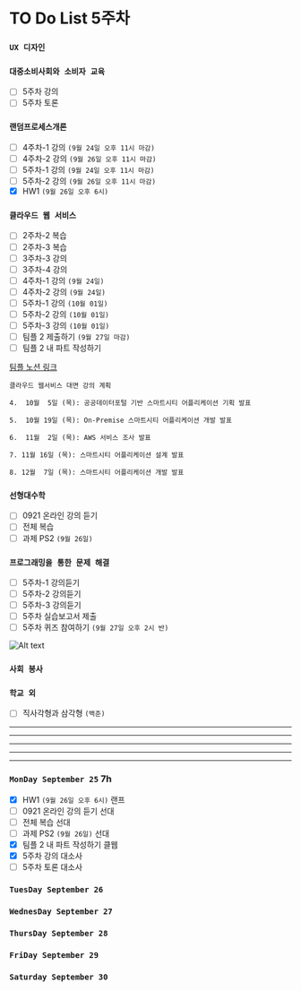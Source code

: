 # TO Do List 5주차

### `UX 디자인` 

### `대중소비사회와 소비자 교육`
- [ ] 5주차 강의
- [ ] 5주차 토론

### `랜덤프로세스개론`
- [ ] 4주차-1 강의 `(9월 24일 오후 11시 마감)`
- [ ] 4주차-2 강의 `(9월 26일 오후 11시 마감)`
- [ ] 5주차-1 강의 `(9월 24일 오후 11시 마감)`
- [ ] 5주차-2 강의 `(9월 26일 오후 11시 마감)`
- [X] HW1 `(9월 26일 오후 6시)`

### `클라우드 웹 서비스`
- [ ] 2주차-2 복습
- [ ] 2주차-3 복습 
- [ ] 3주차-3 강의 
- [ ] 3주차-4 강의 
- [ ] 4주차-1 강의 `(9월 24일)`
- [ ] 4주차-2 강의 `(9월 24일)` 
- [ ] 5주차-1 강의 `(10월 01일)`
- [ ] 5주차-2 강의 `(10월 01일)` 
- [ ] 5주차-3 강의 `(10월 01일)` 
- [ ] 팀플 2 제출하기 `(9월 27일 마감)`
- [ ] 팀플 2 내 파트 작성하기

[팀플 노션 링크](https://www.notion.so/Cloud-Web-Service-Team-Project-cb7f98e2e37c43fd98b7937e0d5018c5)
```
클라우드 웹서비스 대면 강의 계획

4.  10월  5일 (목): 공공데이터포털 기반 스마트시티 어플리케이션 기획 발표

5.  10월 19일 (목): On-Premise 스마트시티 어플리케이션 개발 발표

6.  11월  2일 (목): AWS 서비스 조사 발표

7. 11월 16일 (목): 스마트시티 어플리케이션 설계 발표

8. 12월  7일 (목): 스마트시티 어플리케이션 개발 발표
```

### `선형대수학`
- [ ] 0921 온라인 강의 듣기
- [ ] 전체 복습
- [ ] 과제 PS2 `(9월 26일)`

### `프로그래밍을 통한 문제 해결`
- [ ] 5주차-1 강의듣기
- [ ] 5주차-2 강의듣기
- [ ] 5주차-3 강의듣기
- [ ] 5주차 실습보고서 제출
- [ ] 5주차 퀴즈 참여하기 `(9월 27일 오후 2시 반)`

![Alt text](%E1%84%91%E1%85%B3%E1%84%90%E1%85%A9%E1%86%BC%E1%84%86%E1%85%AE%E1%86%AB%E1%84%80%E1%85%A1%E1%86%BC%E1%84%8B%E1%85%B4%E1%84%80%E1%85%A8%E1%84%92%E1%85%AC%E1%86%A8%E1%84%89%E1%85%A5.png)

### `사회 봉사`

### `학교 외`
- [ ] 직사각형과 삼각형 `(백준)`

---
---
---
---
---

### `MonDay September 25` 7h
- [X] HW1 `(9월 26일 오후 6시)` 랜프
- [ ] 0921 온라인 강의 듣기     선대
- [ ] 전체 복습                선대
- [ ] 과제 PS2 `(9월 26일)`     선대
- [x] 팀플 2 내 파트 작성하기       클웹
- [x] 5주차 강의            대소사
- [ ] 5주차 토론            대소사

### `TuesDay September 26` 

### `WednesDay September 27` 

### `ThursDay September 28` 

### `FriDay September 29`

### `Saturday September 30` 
